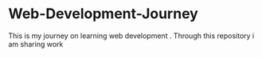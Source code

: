 # Web-Development-Journey
This is my journey on learning web development . Through this repository i am sharing work
